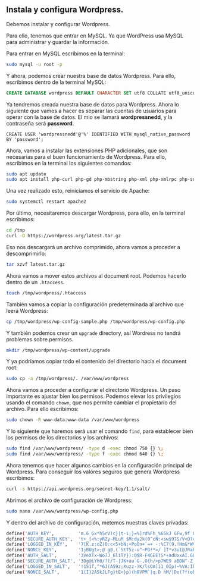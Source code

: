## Instala y configura Wordpress.

Debemos instalar y configurar Wordpress.

Para ello, tenemos que entrar en MySQL. Ya que WordPress usa MySQL para administrar y guardar la información.

Para entrar en MySQL escribimos en la terminal:

```bash
sudo mysql -u root -p
```

Y ahora, podemos crear nuestra base de datos Wordpress. Para ello, escribimos dentro de la terminal MySQL:

```sql
CREATE DATABASE wordpress DEFAULT CHARACTER SET utf8 COLLATE utf8_unicode_ci;
```

Ya tendremos creada nuestra base de datos para Wordpress. Ahora lo siguiente que vamos a hacer es separar las cuentas de usuarios para operar con la base de datos. El mio se llamará **wordpressnedd**, y la contraseña será **password**.

```
CREATE USER 'wordpressnedd'@'%' IDENTIFIED WITH mysql_native_password BY 'password';
```

Ahora, vamos a instalar las extensiones PHP adicionales, que son necesarias para el buen funcionamiento de Wordpress. Para ello, escribimos en la terminal los siguientes comandos:

```bash
sudo apt update
sudo apt install php-curl php-gd php-mbstring php-xml php-xmlrpc php-soap php-intl php-zip
```

Una vez realizado esto, reiniciamos el servicio de Apache:

```bash
sudo systemctl restart apache2
```

Por último, necesitaremos descargar Wordpress, para ello, en la terminal escribimos:

```bash
cd /tmp
curl -O https://wordpress.org/latest.tar.gz
```

Eso nos descargará un archivo comprimido, ahora vamos a proceder a descomprimirlo:

```bash
tar xzvf latest.tar.gz
```

Ahora vamos a mover estos archivos al document root. Podemos hacerlo dentro de un `.htaccess`.

```bash
touch /tmp/wordpress/.htaccess
```

También vamos a copiar la configuración predeterminada al archivo que leerá Wordpress:

```bash
cp /tmp/wordpress/wp-config-sample.php /tmp/wordpress/wp-config.php
```

Y también podemos crear un `upgrade` directory, así Wordress no tendrá problemas sobre permisos.

```bash
mkdir /tmp/wordpress/wp-content/upgrade
```

Y ya podríamos copiar todo el contenido del directorio hacia el document root:

```bash
sudo cp -a /tmp/wordpress/. /var/www/wordpress
```

Ahora vamos a proceder a configurar el directorio Wordpress. Un paso importante es ajustar bien los permisos.
Podemos elevar los privilegios usando el comando `chown`, que nos permite cambiar el propietario del archivo. Para ello escribimos:

```bash
sudo chown -R www-data:www-data /var/www/wordpress
```

Y lo siguiente que haremos será usar el comando `find`, para establecer bien los permisos de los directorios y los archivos:

```bash
sudo find /var/www/wordpress/ -type d -exec chmod 750 {} \;
sudo find /var/www/wordpress/ -type f -exec chmod 640 {} \;
```

Ahora tenemos que hacer algunos cambios en la configuración principal de Wordpress. Para conseguir los valores seguros que genera Wordpress escribimos:

```bash
curl -s https://api.wordpress.org/secret-key/1.1/salt/
```

Abrimos el archivo de configuración de Wordpress:

```bash
sudo nano /var/www/wordpress/wp-config.php
```

Y dentro del archivo de configuración, metemos nuestras claves privadas:

```bash
define('AUTH_KEY',         'm.6 Gx*h5rV)c}|t-i;}=%]rd%Fh_%65kJ GFw,9f GXwP*R*rljtx9.qzB+]`BU');
define('SECURE_AUTH_KEY',  't+_[<%:yRZy~MLuM $M:dy2k(0^cN:<sw$97S/V<Q?cd^V(:COwT|fY+IL&=|Q[j');
define('LOGGED_IN_KEY',    '7[K.z:oZ)O:c<5+bN;+PoOn+`=+ -:%C7(9.!Hm&*WVxrbB<)iEUwIfmA6dh0Tt^');
define('NONCE_KEY',        '1jBUgt>;@ g@,(`5tT5z-u^~PG!*>/ ]T*v3uI@JRah)qcn3+nT8|d71xU>kvjac');
define('AUTH_SALT',        '3VeXTx~Wo7J_6liTY}):O$R-F4GEE)S*+adUxxAI.GQB)&{_=Qe_UC|:j],TqL&#');
define('SECURE_AUTH_SALT', '3Dg@iYh0/?t/T-|JK+au`G-,O{h/>p7WE9 aBDN^-Z:{=+-#p0Bl;{P73#[)kd7]');
define('LOGGED_IN_SALT',   '!1S1f,^*6J(AS9z;Xuzz-)K/lsOA]i1_0Ip)~%VA:IbzzivXe(_h5X0X6,m=:8%R');
define('NONCE_SALT',       '1(I}2A5kJLFg}tE<}p)(h8VPM`|q.D hM/|Do(?f(obSk~koTST- hR!oU8)-Pw_');
```
